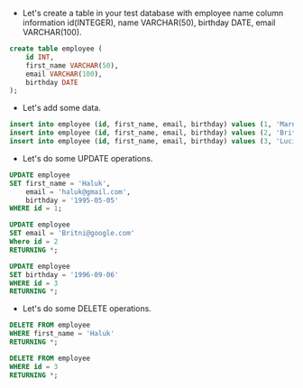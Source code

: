 
* Let's create a table in your test database with employee name column information id(INTEGER), name VARCHAR(50), birthday DATE, email VARCHAR(100).
```sql
create table employee (
	id INT,
	first_name VARCHAR(50),
	email VARCHAR(100),
	birthday DATE
);
```
* Let's add some data.
```sql
insert into employee (id, first_name, email, birthday) values (1, 'Marna', 'mbenny0@techcrunch.com', '2021-07-28');
insert into employee (id, first_name, email, birthday) values (2, 'Britni', 'baskew1@telegraph.co.uk', '2021-08-25');
insert into employee (id, first_name, email, birthday) values (3, 'Lucio', 'lbirkmyr2@reference.com', '2021-09-20');
```
* Let's do some UPDATE operations.

```sql
UPDATE employee 
SET first_name = 'Haluk',
	email = 'haluk@gmail.com',
	birthday = '1995-05-05'
WHERE id = 1;
```

```sql
UPDATE employee 
SET email = 'Britni@google.com'
Where id = 2
RETURNING *;
```
```sql
UPDATE employee
SET birthday = '1996-09-06'
WHERE id = 3
RETURNING *;
```
* Let's do some DELETE operations.

```sql
DELETE FROM employee
WHERE first_name = 'Haluk'
RETURNING *;
```
```sql
DELETE FROM employee
WHERE id = 3
RETURNING *;
```